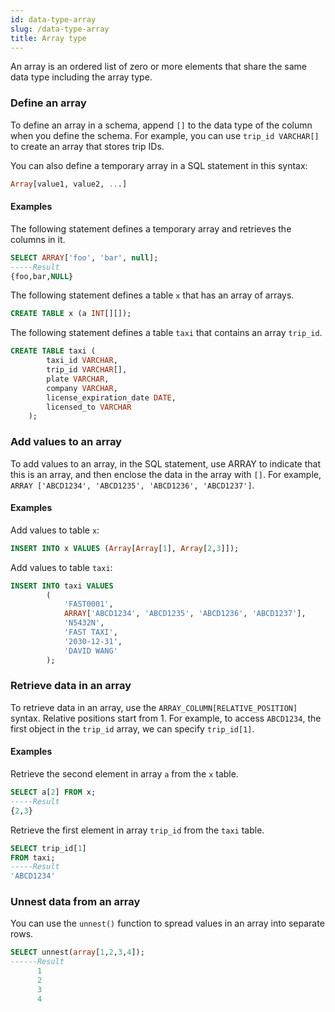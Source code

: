 ```yaml
---
id: data-type-array
slug: /data-type-array
title: Array type
---
```


An array is an ordered list of zero or more elements that share the same data type including the array type. 

### Define an array

To define an array in a schema, append `[]` to the data type of the column when you define the schema. For example, you can use `trip_id VARCHAR[]` to create an array that stores trip IDs.

You can also define a temporary array in a SQL statement in this syntax:
```sql
Array[value1, value2, ...]
```

#### Examples

The following statement defines a temporary array and retrieves the columns in it.

```sql
SELECT ARRAY['foo', 'bar', null];
-----Result
{foo,bar,NULL}
```

The following statement defines a table `x` that has an array of arrays.

```sql
CREATE TABLE x (a INT[][]);
```

The following statement defines a table `taxi` that contains an array `trip_id`.

```sql
CREATE TABLE taxi (
        taxi_id VARCHAR,
        trip_id VARCHAR[],
        plate VARCHAR,
        company VARCHAR,
        license_expiration_date DATE,
        licensed_to VARCHAR
    );
```


### Add values to an array

To add values to an array, in the SQL statement, use ARRAY to indicate that this is an array, and then enclose the data in the array with `[]`. For example, `ARRAY ['ABCD1234', 'ABCD1235', 'ABCD1236', 'ABCD1237']`.

#### Examples

Add values to table `x`:

```sql
INSERT INTO x VALUES (Array[Array[1], Array[2,3]]);
```

Add values to table `taxi`:
```sql
INSERT INTO taxi VALUES
        (
            'FAST0001',
            ARRAY['ABCD1234', 'ABCD1235', 'ABCD1236', 'ABCD1237'],
            'N5432N', 
            'FAST TAXI', 
            '2030-12-31', 
            'DAVID WANG'
        );
```

### Retrieve data in an array

To retrieve data in an array, use the `ARRAY_COLUMN[RELATIVE_POSITION]` syntax. Relative positions start from 1. For example, to access `ABCD1234`, the first object in the `trip_id` array, we can specify `trip_id[1]`.

#### Examples

Retrieve the second element in array `a` from the `x` table.
```sql
SELECT a[2] FROM x;
-----Result
{2,3}
```

Retrieve the first element in array `trip_id` from the `taxi` table.

```sql
SELECT trip_id[1] 
FROM taxi;
-----Result
'ABCD1234'
```

### Unnest data from an array

You can use the `unnest()` function to spread values in an array into separate rows.

```sql
SELECT unnest(array[1,2,3,4]);
------Result
      1
      2
      3
      4
```
